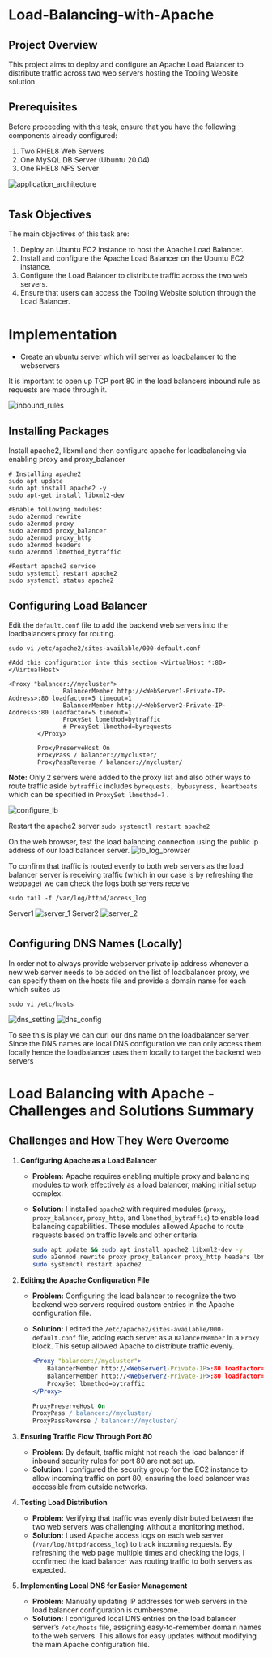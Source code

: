 # Load-Balancing-with-Apache

## Project Overview

This project aims to deploy and configure an Apache Load Balancer to distribute traffic across two web servers hosting the Tooling Website solution.

## Prerequisites

Before proceeding with this task, ensure that you have the following components already configured:

1. Two RHEL8 Web Servers
2. One MySQL DB Server (Ubuntu 20.04)
3. One RHEL8 NFS Server

![application_architecture](images/_3tier%20web%20application.png)
#

## Task Objectives

The main objectives of this task are:

1. Deploy an Ubuntu EC2 instance to host the Apache Load Balancer.
2. Install and configure the Apache Load Balancer on the Ubuntu EC2 instance.
3. Configure the Load Balancer to distribute traffic across the two web servers.
4. Ensure that users can access the Tooling Website solution through the Load Balancer.

# Implementation

- Create an ubuntu server which will server as loadbalancer to the webservers


It is important to open up TCP port 80 in the load balancers inbound rule as requests are made through it.

![inbound_rules](images/Screen_load.png)

## Installing Packages

Install apache2, libxml and then configure apache for loadbalancing via enabling proxy and proxy_balancer
```
# Installing apache2
sudo apt update
sudo apt install apache2 -y
sudo apt-get install libxml2-dev
```
```
#Enable following modules:
sudo a2enmod rewrite
sudo a2enmod proxy
sudo a2enmod proxy_balancer
sudo a2enmod proxy_http
sudo a2enmod headers
sudo a2enmod lbmethod_bytraffic
```
```
#Restart apache2 service
sudo systemctl restart apache2
sudo systemctl status apache2

```



## Configuring Load Balancer

Edit the `default.conf` file to add the backend web servers into the loadbalancers proxy for routing.
```
sudo vi /etc/apache2/sites-available/000-default.conf

```
```
#Add this configuration into this section <VirtualHost *:80>  </VirtualHost>

<Proxy "balancer://mycluster">
               BalancerMember http://<WebServer1-Private-IP-Address>:80 loadfactor=5 timeout=1
               BalancerMember http://<WebServer2-Private-IP-Address>:80 loadfactor=5 timeout=1
               ProxySet lbmethod=bytraffic
               # ProxySet lbmethod=byrequests
        </Proxy>

        ProxyPreserveHost On
        ProxyPass / balancer://mycluster/
        ProxyPassReverse / balancer://mycluster/
```
**Note:** Only 2 servers were added to the proxy list and also other ways to route traffic aside `bytraffic` includes `byrequests, bybusyness, heartbeats` which can be specified in `ProxySet lbmethod=?` .

![configure_lb](images/4.configure_lb.jpg)

Restart the apache2 server `sudo systemctl restart apache2`

On the web browser, test the load balancing connection using the public Ip address of our load balancer server.
![lb_log_browser](images/6.lb_log_browser.jpg)

To confirm that traffic is routed evenly to both web servers as the load balancer server is receiving traffic (which in our case is by refreshing the webpage) we can check the logs both servers receive 

```
sudo tail -f /var/log/httpd/access_log
```

Server1
![server_1](images/5.a.serverlogs.jpg)
Server2
![server_2](images/5.b.server_logs.jpg)
#

## Configuring DNS Names (Locally)

In order not to always provide webserver private ip address whenever a new web server needs to be added on the list of loadbalancer proxy, we can specify them on the hosts file and provide a domain name for each which suites us

```
sudo vi /etc/hosts
```
![dns_setting](images/7.dns_setting.jpg)
![dns_config](images/8.dns_config.jpg)

To see this is play we can curl our dns name on the loadbalancer server. Since the DNS names are local DNS configuration we can only access them locally hence the loadbalancer uses them locally to target the backend web servers

# Load Balancing with Apache - Challenges and Solutions Summary

## Challenges and How They Were Overcome

1. **Configuring Apache as a Load Balancer**
   - **Problem:** Apache requires enabling multiple proxy and balancing modules to work effectively as a load balancer, making initial setup complex.
   - **Solution:** I installed `apache2` with required modules (`proxy`, `proxy_balancer`, `proxy_http`, and `lbmethod_bytraffic`) to enable load balancing capabilities. These modules allowed Apache to route requests based on traffic levels and other criteria.

     ```bash
     sudo apt update && sudo apt install apache2 libxml2-dev -y
     sudo a2enmod rewrite proxy proxy_balancer proxy_http headers lbmethod_bytraffic
     sudo systemctl restart apache2
     ```

2. **Editing the Apache Configuration File**
   - **Problem:** Configuring the load balancer to recognize the two backend web servers required custom entries in the Apache configuration file.
   - **Solution:** I edited the `/etc/apache2/sites-available/000-default.conf` file, adding each server as a `BalancerMember` in a `Proxy` block. This setup allowed Apache to distribute traffic evenly.

     ```apache
     <Proxy "balancer://mycluster">
         BalancerMember http://<WebServer1-Private-IP>:80 loadfactor=5 timeout=1
         BalancerMember http://<WebServer2-Private-IP>:80 loadfactor=5 timeout=1
         ProxySet lbmethod=bytraffic
     </Proxy>

     ProxyPreserveHost On
     ProxyPass / balancer://mycluster/
     ProxyPassReverse / balancer://mycluster/
     ```

3. **Ensuring Traffic Flow Through Port 80**
   - **Problem:** By default, traffic might not reach the load balancer if inbound security rules for port 80 are not set up.
   - **Solution:** I configured the security group for the EC2 instance to allow incoming traffic on port 80, ensuring the load balancer was accessible from outside networks.

4. **Testing Load Distribution**
   - **Problem:** Verifying that traffic was evenly distributed between the two web servers was challenging without a monitoring method.
   - **Solution:** I used Apache access logs on each web server (`/var/log/httpd/access_log`) to track incoming requests. By refreshing the web page multiple times and checking the logs, I confirmed the load balancer was routing traffic to both servers as expected.

5. **Implementing Local DNS for Easier Management**
   - **Problem:** Manually updating IP addresses for web servers in the load balancer configuration is cumbersome.
   - **Solution:** I configured local DNS entries on the load balancer server’s `/etc/hosts` file, assigning easy-to-remember domain names to the web servers. This allows for easy updates without modifying the main Apache configuration file.


